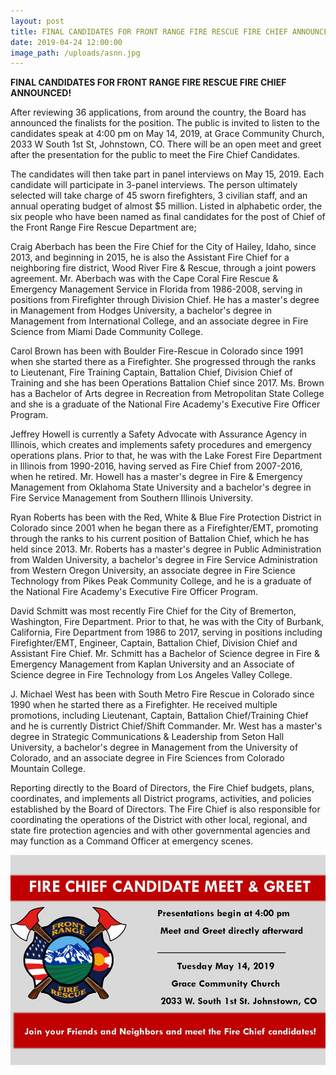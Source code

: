 ```yaml
---
layout: post
title: FINAL CANDIDATES FOR FRONT RANGE FIRE RESCUE FIRE CHIEF ANNOUNCED!
date: 2019-04-24 12:00:00
image_path: /uploads/asnn.jpg
---
```


**FINAL CANDIDATES FOR FRONT RANGE FIRE RESCUE FIRE CHIEF ANNOUNCED\!**

After reviewing 36 applications, from around the country, the Board has announced the finalists for the position. The public is invited to listen to the candidates speak at 4:00 pm on May 14, 2019, at Grace Community Church, 2033 W South 1st St, Johnstown, CO. There will be an open meet and greet after the presentation for the public to meet the Fire Chief Candidates.

The candidates will then take part in panel interviews on May 15, 2019. Each candidate will participate in 3-panel interviews. The person ultimately selected will take charge of 45 sworn firefighters, 3 civilian staff, and an annual operating budget of almost $5 million. Listed in alphabetic order, the six people who have been named as final candidates for the post of Chief of the Front Range Fire Rescue Department are;

Craig Aberbach has been the Fire Chief for the City of Hailey, Idaho, since 2013, and beginning in 2015, he is also the Assistant Fire Chief for a neighboring fire district, Wood River Fire & Rescue, through a joint powers agreement. Mr. Aberbach was with the Cape Coral Fire Rescue & Emergency Management Service in Florida from 1986-2008, serving in positions from Firefighter through Division Chief. He has a master's degree in Management from Hodges University, a bachelor's degree in Management from International College, and an associate degree in Fire Science from Miami Dade Community College.

Carol Brown has been with Boulder Fire-Rescue in Colorado since 1991 when she started there as a Firefighter. She progressed through the ranks to Lieutenant, Fire Training Captain, Battalion Chief, Division Chief of Training and she has been Operations Battalion Chief since 2017. Ms. Brown has a Bachelor of Arts degree in Recreation from Metropolitan State College and she is a graduate of the National Fire Academy's Executive Fire Officer Program.

Jeffrey Howell is currently a Safety Advocate with Assurance Agency in Illinois, which creates and implements safety procedures and emergency operations plans. Prior to that, he was with the Lake Forest Fire Department in Illinois from 1990-2016, having served as Fire Chief from 2007-2016, when he retired. Mr. Howell has a master's degree in Fire & Emergency Management from Oklahoma State University and a bachelor's degree in Fire Service Management from Southern Illinois University.

Ryan Roberts has been with the Red, White & Blue Fire Protection District in Colorado since 2001 when he began there as a Firefighter/EMT, promoting through the ranks to his current position of Battalion Chief, which he has held since 2013. Mr. Roberts has a master's degree in Public Administration from Walden University, a bachelor's degree in Fire Service Administration from Western Oregon University, an associate degree in Fire Science Technology from Pikes Peak Community College, and he is a graduate of the National Fire Academy's Executive Fire Officer Program.

David Schmitt was most recently Fire Chief for the City of Bremerton, Washington, Fire Department. Prior to that, he was with the City of Burbank, California, Fire Department from 1986 to 2017, serving in positions including Firefighter/EMT, Engineer, Captain, Battalion Chief, Division Chief and Assistant Fire Chief. Mr. Schmitt has a Bachelor of Science degree in Fire & Emergency Management from Kaplan University and an Associate of Science degree in Fire Technology from Los Angeles Valley College.

J. Michael West has been with South Metro Fire Rescue in Colorado since 1990 when he started there as a Firefighter. He received multiple promotions, including Lieutenant, Captain, Battalion Chief/Training Chief and he is currently District Chief/Shift Commander. Mr. West has a master's degree in Strategic Communications & Leadership from Seton Hall University, a bachelor's degree in Management from the University of Colorado, and an associate degree in Fire Sciences from Colorado Mountain College.

Reporting directly to the Board of Directors, the Fire Chief budgets, plans, coordinates, and implements all District programs, activities, and policies established by the Board of Directors. The Fire Chief is also responsible for coordinating the operations of the District with other local, regional, and state fire protection agencies and with other governmental agencies and may function as a Command Officer at emergency scenes.

![](/uploads/asnn-1.jpg)